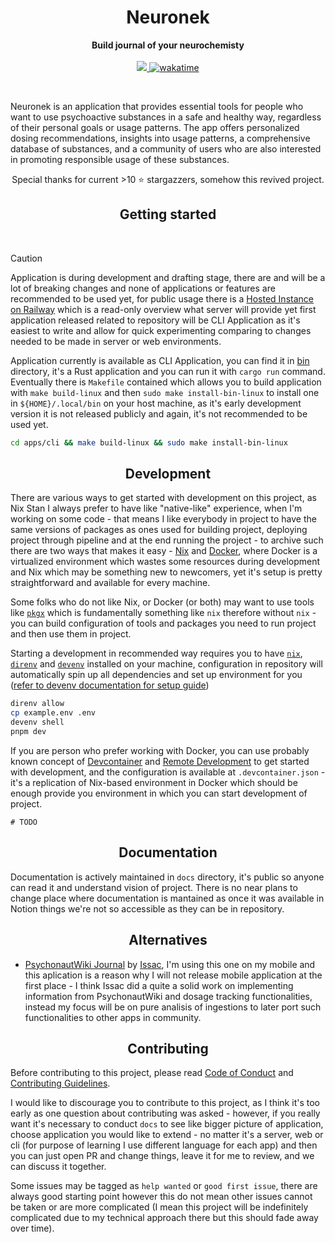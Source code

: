 <h1 align="center">Neuronek</h1>

<p align="center">
  <b>Build journal of your neurochemisty</b>
  <br><br>
  <a href="https://codecov.io/gh/keinsell/neuronek" >
  <img src="https://codecov.io/gh/keinsell/neuronek/branch/main/graph/badge.svg?token=RCgwN04Ije"/>
  </a>
    <a href="https://wakatime.com/badge/user/13a02f4d-34c9-45f7-95ee-bf9d66b139fb/project/69d00351-b8a4-4431-a21e-798846120e57"><img src="https://wakatime.com/badge/user/13a02f4d-34c9-45f7-95ee-bf9d66b139fb/project/69d00351-b8a4-4431-a21e-798846120e57.svg" alt="wakatime"></a>
</p>

<br>

Neuronek is an application that provides essential tools for people who want to use psychoactive
substances in a safe and healthy way, regardless of their personal goals or usage patterns. The app offers personalized
dosing recommendations, insights into usage patterns, a comprehensive database of substances, and a community of users
who are also interested in promoting responsible usage of these substances.

<p align="center">
Special thanks for current >10 ⭐ stargazzers, somehow this revived project.
</p>



<h2 align="center">Getting started</h2>

<br>

> [!CAUTION]  
> Application is during development and drafting stage, there are and will be a lot of breaking changes and none of applications or features are recommended to be used yet, for public usage there is a [Hosted Instance on Railway](https://neuronek.up.railway.app/reference) which is a read-only overview what server will provide yet first application released related to repository will be CLI Application as it's easiest to write and allow for quick experimenting comparing to changes needed to be made in server or web environments.

Application currently is available as CLI Application, you can find it in [bin](./apps/cli) directory, it's a Rust application and you can run it with `cargo run` command. Eventually there is `Makefile` contained which allows you to build application with `make build-linux` and then `sudo make install-bin-linux` to install one in `${HOME}/.local/bin` on your host machine, as it's early development version it is not released publicly and again, it's not recommended to be used yet.

```bash
cd apps/cli && make build-linux && sudo make install-bin-linux
```

<h2 align="center">Development</h2>

There are various ways to get started with development on this project, as Nix Stan I always prefer to have like "native-like" experience, when I'm working on some code - that means I like everybody in project to have the same versions of packages as ones used for building project, deploying project  through pipeline and at the end running the project - to archive such there are two ways that makes it easy - [Nix](https://nixos.org/) and [Docker](https://www.docker.com/), where Docker is a virtualized environment which wastes some resources during development and Nix which may be something new to newcomers, yet it's setup is pretty straightforward and available for every machine.

Some folks who do not like Nix, or Docker (or both) may want to use tools like [`pkgx`](https://pkgx.sh/) which is fundamentally something like `nix` therefore without `nix` - you can build configuration of tools and packages you need to run project and then use them in project.

Starting a development in recommended way requires you to have [`nix`](https://nixos.org/),
[`direnv`](https://direnv.net/) and [`devenv`](https://devenv.sh/) installed on your machine,
configuration in repository will automatically spin up all dependencies and set up environment for you ([refer to devenv documentation for setup guide](https://devenv.sh/getting-started/))

```bash
direnv allow
cp example.env .env
devenv shell
pnpm dev
```

If you are person who prefer working with Docker, you can use probably known concept of [Devcontainer](https://code.visualstudio.com/docs/remote/containers) and [Remote Development](https://code.visualstudio.com/docs/remote/remote-overview) to get started with development, and the configuration is available at `.devcontainer.json` - it's a replication of Nix-based environment in Docker which should be enough provide you environment in which you can start development of project.

```
# TODO
```

<h2 align="center">Documentation</h2>

Documentation is actively maintained in `docs` directory, it's public so anyone can
read it and understand vision of project. There is no near plans to change place where documentation is mantained as once it was available in Notion things we're not so accessible as they can be in repository.

<h2 align="center">Alternatives</h2>

- [PsychonautWiki Journal](https://github.com/isaakhanimann/psychonautwiki-journal-ios) by [Issac](), I'm using this one on my mobile and this aplication is a reason why I will not release mobile application at the first place - I think Issac did a quite a solid work on implementing information from PsychonautWiki  and dosage tracking functionalities, instead my focus will be on pure analisis of ingestions to later port such functionalities to other apps in community.

<h2 align="center">Contributing</h2>

Before contributing to this project, please read [Code of Conduct](./CODE_OF_CONDUCT.md) and [Contributing Guidelines](./CONTRIBUTING.md).

I would like to discourage you to contribute to this project, as I think it's too early as one question about contributing was asked - however, if you really want it's necessary to conduct `docs` to see like bigger picture of application, choose application you would like to extend - no matter it's a server, web or cli (for purpose of learning I use different language for each app) and then you can just open PR and change things, leave it for me to review, and we can discuss it together.

Some issues may be tagged as `help wanted` or `good first issue`, there are always good starting point however this do not mean other issues cannot be taken or are more  complicated (I mean this project will be indefinitely complicated due to my technical approach there but this should fade away over time).

